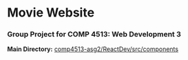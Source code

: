 # Movie Website
### Group Project for COMP 4513: Web Development 3

**Main Directory:** [comp4513-asg2/ReactDev/src/components](https://github.com/pmassico/comp4513-asg2/tree/master/ReactDev/src/components)
